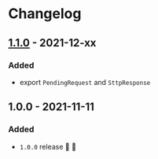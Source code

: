 # Changelog


## [1.1.0](https://github.com/supercharge/sttp/compare/v1.8.0...v1.1.0) - 2021-12-xx

### Added
- export `PendingRequest` and `SttpResponse`


## 1.0.0 - 2021-11-11

### Added
- `1.0.0` release 🚀 🎉
